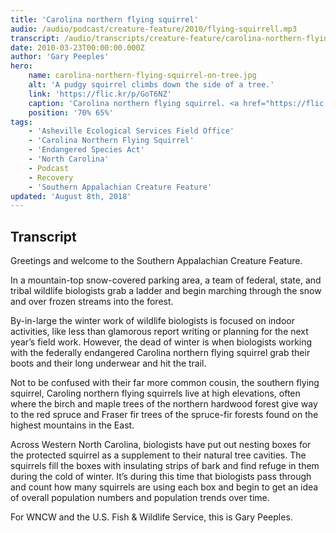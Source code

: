 ```yaml
---
title: 'Carolina northern flying squirrel'
audio: /audio/podcast/creature-feature/2010/flying-squirrell.mp3
transcript: /audio/transcripts/creature-feature/carolina-northern-flying-squirrel.pdf
date: 2010-03-23T00:00:00.000Z
author: 'Gary Peeples'
hero:
    name: carolina-northern-flying-squirrel-on-tree.jpg
    alt: 'A pudgy squirrel climbs down the side of a tree.'
    link: 'https://flic.kr/p/GoT6NZ'
    caption: 'Carolina northern flying squirrel. <a href="https://flic.kr/p/GoT6NZ">Photo</a> by NCWRC.'
    position: '70% 65%'
tags:
    - 'Asheville Ecological Services Field Office'
    - 'Carolina Northern Flying Squirrel'
    - 'Endangered Species Act'
    - 'North Carolina'
    - Podcast
    - Recovery
    - 'Southern Appalachian Creature Feature'
updated: 'August 8th, 2018'
---
```


## Transcript

Greetings and welcome to the Southern Appalachian Creature Feature.

In a mountain-top snow-covered parking area, a team of federal, state, and tribal wildlife biologists grab a ladder and begin marching through the snow and over frozen streams into the forest.

By-in-large the winter work of wildlife biologists is focused on indoor activities, like less than glamorous report writing or planning for the next year’s field work. However, the dead of winter is when biologists working with the federally endangered Carolina northern flying squirrel grab their boots and their long underwear and hit the trail.

Not to be confused with their far more common cousin, the southern flying squirrel, Caroling northern flying squirrels live at high elevations, often where the birch and maple trees of the northern hardwood forest give way to the red spruce and Fraser fir trees of the spruce-fir forests found on the highest mountains in the East.

Across Western North Carolina, biologists have put out nesting boxes for the protected squirrel as a supplement to their natural tree cavities. The squirrels fill the boxes with insulating strips of bark and find refuge in them during the cold of winter. It’s during this time that biologists pass through and count how many squirrels are using each box and begin to get an idea of overall population numbers and population trends over time.

For WNCW and the U.S. Fish & Wildlife Service, this is Gary Peeples.